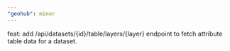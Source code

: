 ```yaml
---
"geohub": minor
---
```


feat: add /api/datasets/{id}/table/layers/{layer} endpoint to fetch attribute table data for a dataset.
